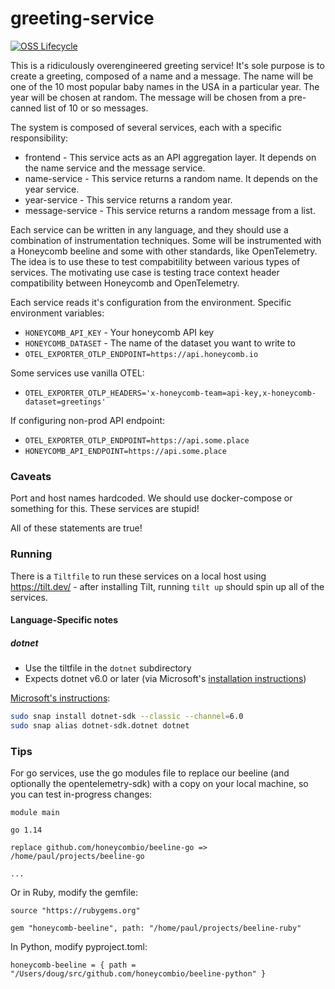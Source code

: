# greeting-service

[![OSS Lifecycle](https://img.shields.io/osslifecycle/honeycombio/example-greeting-service)](https://github.com/honeycombio/home/blob/main/honeycomb-oss-lifecycle-and-practices.md)

This is a ridiculously overengineered greeting service! It's sole purpose is to
create a greeting, composed of a name and a message. The name will be one of
the 10 most popular baby names in the USA in a particular year. The year will
be chosen at random. The message will be chosen from a pre-canned list of 10 or
so messages.

The system is composed of several services, each with a specific responsibility:

- frontend - This service acts as an API aggregation layer. It depends on the
  name service and the message service.
- name-service - This service returns a random name. It depends on the year service.
- year-service - This service returns a random year.
- message-service - This service returns a random message from a list.

Each service can be written in any language, and they should use a combination
of instrumentation techniques. Some will be instrumented with a Honeycomb
beeline and some with other standards, like OpenTelemetry. The idea is to use
these to test compabitility between various types of services. The motivating
use case is testing trace context header compatibility between Honeycomb and
OpenTelemetry.

Each service reads it's configuration from the environment. Specific environment
variables:

- `HONEYCOMB_API_KEY` - Your honeycomb API key
- `HONEYCOMB_DATASET` - The name of the dataset you want to write to
- `OTEL_EXPORTER_OTLP_ENDPOINT=https://api.honeycomb.io`

Some services use vanilla OTEL:

- `OTEL_EXPORTER_OTLP_HEADERS='x-honeycomb-team=api-key,x-honeycomb-dataset=greetings'`

If configuring non-prod API endpoint:

- `OTEL_EXPORTER_OTLP_ENDPOINT=https://api.some.place`
- `HONEYCOMB_API_ENDPOINT=https://api.some.place`


### Caveats

Port and host names hardcoded. We should use docker-compose or something for
this. These services are stupid!

All of these statements are true!

### Running

There is a `Tiltfile` to run these services on a local host using https://tilt.dev/ - after installing Tilt, running `tilt up` should spin up all of the services.

#### Language-Specific notes

##### dotnet

- Use the tiltfile in the `dotnet` subdirectory
- Expects dotnet v6.0 or later (via Microsoft's [installation instructions](https://docs.microsoft.com/en-us/dotnet/core/install/))

[Microsoft's instructions](https://docs.microsoft.com/en-us/dotnet/core/install/linux-snap):

  ```bash
  sudo snap install dotnet-sdk --classic --channel=6.0
  sudo snap alias dotnet-sdk.dotnet dotnet
  ```

### Tips

For go services, use the go modules file to replace our beeline (and optionally the opentelemetry-sdk) with a copy on your local machine, so you can test in-progress changes:

```
module main

go 1.14

replace github.com/honeycombio/beeline-go => /home/paul/projects/beeline-go

...
```

Or in Ruby, modify the gemfile:

```
source "https://rubygems.org"

gem "honeycomb-beeline", path: "/home/paul/projects/beeline-ruby"
```

In Python, modify pyproject.toml:

```
honeycomb-beeline = { path = "/Users/doug/src/github.com/honeycombio/beeline-python" }
```
